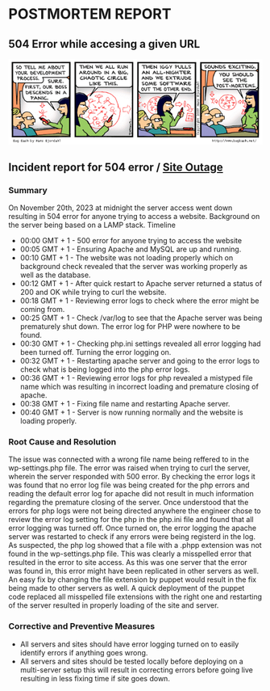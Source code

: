 # POSTMORTEM REPORT
## 504 Error while accesing a given URL

![504 postmortem report](./504_postmortem-report.gif)

## Incident report for 504 error / [Site Outage](https://github.com/mbianou-bradon/alx-system_engineering-devops/tree/master/0x17-web_stack_debugging_3)
### Summary

On November 20th, 2023 at midnight the server access went down resulting in 504 error for anyone trying to access a website. Background on the server being based on a LAMP stack.
Timeline

- 00:00 GMT + 1 - 500 error for anyone trying to access the website
- 00:05 GMT + 1 - Ensuring Apache and MySQL are up and running.
- 00:10 GMT + 1 - The website was not loading properly which on background check revealed that the server was working properly as well as the database.
- 00:12 GMT + 1 - After quick restart to Apache server returned a status of 200 and OK while trying to curl the website.
- 00:18 GMT + 1 - Reviewing error logs to check where the error might be coming from.
- 00:25 GMT + 1 - Check /var/log to see that the Apache server was being prematurely shut down. The error log for PHP were nowhere to be found.
- 00:30 GMT + 1 - Checking php.ini settings revealed all error logging had been turned off. Turning the error logging on.
- 00:32 GMT + 1 - Restarting apache server and going to the error logs to check what is being logged into the php error logs.
- 00:36 GMT + 1 - Reviewing error logs for php revealed a mistyped file name which was resulting in incorrect loading and premature closing of apache.
- 00:38 GMT + 1 - Fixing file name and restarting Apache server.
- 00:40 GMT + 1 - Server is now running normally and the website is loading properly.

### Root Cause and Resolution

The issue was connected with a wrong file name being reffered to in the wp-settings.php file. The error was raised when trying to curl the server, wherein the server responded with 500 error. By checking the error logs it was found that no error log file was being created for the php errors and reading the default error log for apache did not result in much information regarding the premature closing of the server. Once understood that the errors for php logs were not being directed anywhere the engineer chose to review the error log setting for the php in the php.ini file and found that all error logging was turned off. Once turned on, the error logging the apache server was restarted to check if any errors were being registerd in the log. As suspected, the php log showed that a file with a .phpp extension was not found in the wp-settings.php file. This was clearly a misspelled error that resulted in the error to site access. As this was one server that the error was found in, this error might have been replicated in other servers as well. An easy fix by changing the file extension by puppet would result in the fix being made to other servers as well. A quick deployment of the puppet code replaced all misspelled file extensions with the right one and restarting of the server resulted in properly loading of the site and server.

### Corrective and Preventive Measures

- All servers and sites should have error logging turned on to easily identify errors if anything goes wrong.
- All servers and sites should be tested locally before deploying on a multi-server setup this will result in correcting errors before going live resulting in less fixing time if site goes down.
